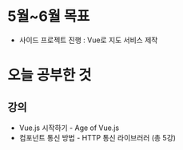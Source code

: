 # 5월~6월 목표 
 - 사이드 프로젝트 진행 : Vue로 지도 서비스 제작

# 오늘 공부한 것
 ## 강의
  - Vue.js 시작하기 - Age of Vue.js
  - 컴포넌트 통신 방법 - HTTP 통신 라이브러러 (총 5강)

